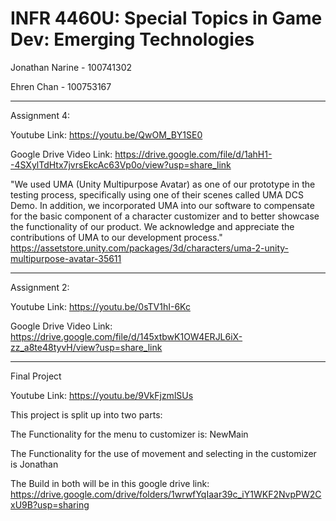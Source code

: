 # INFR 4460U: Special Topics in Game Dev: Emerging Technologies

Jonathan Narine - 100741302

Ehren Chan - 100753167
____________________________________________
Assignment 4: 

Youtube Link: https://youtu.be/QwOM_BY1SE0

Google Drive Video Link: https://drive.google.com/file/d/1ahH1--4SXylTdHtx7jvrsEkcAc63Vp0o/view?usp=share_link

"We used UMA (Unity Multipurpose Avatar) as one of our prototype in the testing process, specifically using one of their scenes called UMA DCS Demo. In addition, we incorporated UMA into our software to compensate for the basic component of a character customizer and to better showcase the functionality of our product. We acknowledge and appreciate the contributions of UMA to our development process."
https://assetstore.unity.com/packages/3d/characters/uma-2-unity-multipurpose-avatar-35611
____________________________________________
Assignment 2: 

Youtube Link: https://youtu.be/0sTV1hI-6Kc

Google Drive Video Link: https://drive.google.com/file/d/145xtbwK1OW4ERJL6iX-zz_a8te48tyvH/view?usp=share_link
____________________________________________

Final Project

Youtube Link: https://youtu.be/9VkFjzmlSUs

This project is split up into two parts:

The Functionality for the menu to customizer is: NewMain

The Functionality for the use of movement and selecting in the customizer is Jonathan

The Build in both will be in this google drive link: https://drive.google.com/drive/folders/1wrwfYqIaar39c_iY1WKF2NvpPW2CxU9B?usp=sharing
